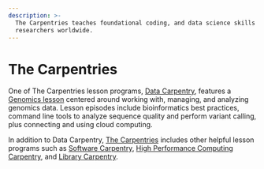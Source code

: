 ```yaml
---
description: >-
  The Carpentries teaches foundational coding, and data science skills to
  researchers worldwide.
---
```


# The Carpentries

One of The Carpentries lesson programs, [Data Carpentry](https://datacarpentry.org/), features a [Genomics lesson](https://datacarpentry.org/lessons/#genomics-workshop) centered around working with, managing, and analyzing genomics data. Lesson episodes include bioinformatics best practices, command line tools to analyze sequence quality and perform variant calling, plus connecting and using cloud computing.

In addition to Data Carpentry, [The Carpentries](https://carpentries.org/) includes other helpful lesson programs such as [Software Carpentry](https://software-carpentry.org/), [High Performance Computing Carpentry](https://hpc-carpentry.github.io/), and [Library Carpentry](https://librarycarpentry.org/).

